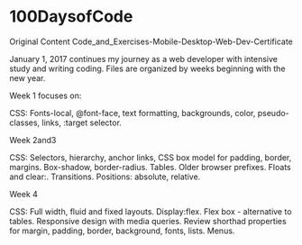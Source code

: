 # 100DaysofCode
<p>Original Content Code_and_Exercises-Mobile-Desktop-Web-Dev-Certificate </p>
<p>January 1, 2017 continues my journey as a web developer with intensive study and writing coding.  Files are organized by weeks beginning with the new year.</p>
<p>Week 1 focuses on:</p>
<p>  CSS: Fonts-local, @font-face, text formatting, backgrounds, color, pseudo-classes, links, :target selector.</p>
<p>Week 2and3</p>
<p>CSS: Selectors, hierarchy, anchor links, CSS box model for padding, border, margins. Box-shadow, border-radius. Tables. Older browser prefixes. Floats and clear:. Transitions. Positions: absolute, relative.</p>
<p>Week 4 </p>
<p>  CSS: Full width, fluid and fixed layouts.  Display:flex. Flex box - alternative to tables. Responsive design with media queries.  Review shorthad properties for margin, padding, border, background, fonts, lists.  Menus. </p>
